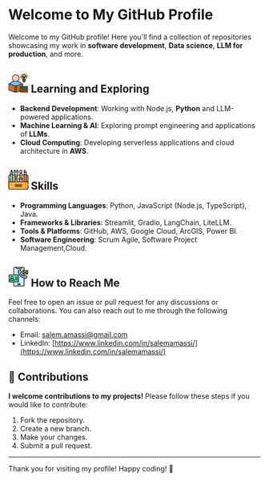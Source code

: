 # Welcome to My GitHub Profile

Welcome to my GitHub profile! Here you'll find a collection of repositories showcasing
my work in **software development**, **Data science**, **LLM for production**,
and more.

## <img src="study.png" alt = "study" width="40" height="40"> Learning and Exploring

- **Backend Development**: Working with Node.js, **Python** and LLM-powered applications.
- **Machine Learning & AI**: Exploring prompt engineering and applications of **LLMs**.
- **Cloud Computing**: Developing serverless applications and cloud architecture in **AWS**.

## <img src="toolkit.png" alt = "toolkit" width="40" height="40"> Skills

- **Programming Languages**: Python, JavaScript (Node.js, TypeScript), Java.
- **Frameworks & Libraries**: Streamlit, Gradio, LangChain, LiteLLM.
- **Tools & Platforms**: GitHub, AWS, Google Cloud, ArcGIS, Power BI.
- **Software Engineering**: Scrum Agile, Software Project Management,Cloud.

## <img src="contact-information.png" alt = "toolkit" width="40" height="40"> How to Reach Me

Feel free to open an issue or pull request for any discussions or collaborations.
You can also reach out to me through the following channels:

- Email: [salem.amassi@gmail.com](mailto:salem.amassi@gmail.com)
- LinkedIn: [https://www.linkedin.com/in/salemamassi/](https://www.linkedin.com/in/salemamassi/)

## 👥 Contributions

**I welcome contributions to my projects!**
Please follow these steps if you would like to contribute:

1. Fork the repository.
2. Create a new branch.
3. Make your changes.
4. Submit a pull request.

---

Thank you for visiting my profile! Happy coding! 🚀

